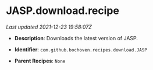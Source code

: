 # JASP.download.recipe

_Last updated 2021-12-23 19:58:07Z_

- **Description**: Downloads the latest version of JASP.

- **Identifier**: `com.github.bochoven.recipes.download.JASP`

- **Parent Recipes**: `None`